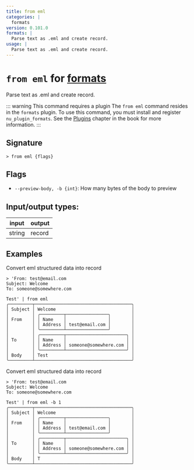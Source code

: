 ```yaml
---
title: from eml
categories: |
  formats
version: 0.101.0
formats: |
  Parse text as .eml and create record.
usage: |
  Parse text as .eml and create record.
---
```

<!-- This file is automatically generated. Please edit the command in https://github.com/nushell/nushell instead. -->

# `from eml` for [formats](/commands/categories/formats.md)

<div class='command-title'>Parse text as .eml and create record.</div>

::: warning This command requires a plugin
The `from eml` command resides in the `formats` plugin.
To use this command, you must install and register `nu_plugin_formats`.
See the [Plugins](/book/plugins.html) chapter in the book for more information.
:::


## Signature

```> from eml {flags} ```

## Flags

 -  `--preview-body, -b {int}`: How many bytes of the body to preview


## Input/output types:

| input  | output |
| ------ | ------ |
| string | record |

## Examples

Convert eml structured data into record
```nu
> 'From: test@email.com
Subject: Welcome
To: someone@somewhere.com

Test' | from eml
╭─────────┬─────────────────────────────────────╮
│ Subject │ Welcome                             │
│         │ ╭─────────┬────────────────╮        │
│ From    │ │ Name    │                │        │
│         │ │ Address │ test@email.com │        │
│         │ ╰─────────┴────────────────╯        │
│         │ ╭─────────┬───────────────────────╮ │
│ To      │ │ Name    │                       │ │
│         │ │ Address │ someone@somewhere.com │ │
│         │ ╰─────────┴───────────────────────╯ │
│ Body    │ Test                                │
╰─────────┴─────────────────────────────────────╯
```

Convert eml structured data into record
```nu
> 'From: test@email.com
Subject: Welcome
To: someone@somewhere.com

Test' | from eml -b 1
╭─────────┬─────────────────────────────────────╮
│ Subject │ Welcome                             │
│         │ ╭─────────┬────────────────╮        │
│ From    │ │ Name    │                │        │
│         │ │ Address │ test@email.com │        │
│         │ ╰─────────┴────────────────╯        │
│         │ ╭─────────┬───────────────────────╮ │
│ To      │ │ Name    │                       │ │
│         │ │ Address │ someone@somewhere.com │ │
│         │ ╰─────────┴───────────────────────╯ │
│ Body    │ T                                   │
╰─────────┴─────────────────────────────────────╯
```
